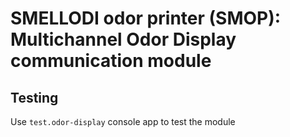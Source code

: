 # SMELLODI odor printer (SMOP): Multichannel Odor Display communication module

## Testing

Use `test.odor-display` console app to test the module
